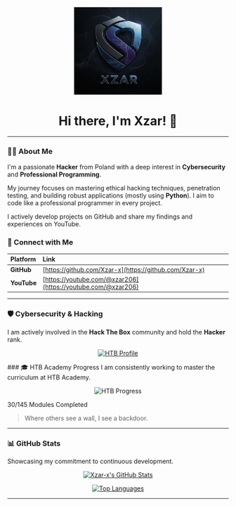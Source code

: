<div align="center">
  <img src="https://raw.githubusercontent.com/Xzar-x/images/main/logo.png" alt="Logo Xzar" width="200">
  <h1>Hi there, I'm Xzar! 👋</h1>
</div>

---

### 🧑‍💻 About Me

I'm a passionate **Hacker** from Poland with a deep interest in **Cybersecurity** and **Professional Programming**.

My journey focuses on mastering ethical hacking techniques, penetration testing, and building robust applications (mostly using **Python**). I aim to code like a professional programmer in every project.

I actively develop projects on GitHub and share my findings and experiences on YouTube.

### 🔗 Connect with Me

| Platform | Link |
| :--- | :--- |
| **GitHub** | [https://github.com/Xzar-x](https://github.com/Xzar-x) |
| **YouTube** | [https://youtube.com/@xzar206](https://youtube.com/@xzar206) |

---

### 🛡️ Cybersecurity & Hacking

I am actively involved in the **Hack The Box** community and hold the **Hacker** rank.

<div align="center">
  
  [![HTB Profile](https://img.shields.io/badge/HackTheBox-Hacker-blue?style=for-the-badge&logo=hackthebox&logoColor=white)](https://app.hackthebox.com/profile/1148597)
  
</div>
### 🎓 HTB Academy Progress
I am consistently working to master the curriculum at HTB Academy.

<div align="center">

  ![HTB Progress](https://img.shields.io/badge/HTB%20Modules-30%2F145%20(21%25)-00BFFF?style=for-the-badge)

</div>

30/145 Modules Completed

>Where others see a wall, I see a backdoor.
>
---

### 📊 GitHub Stats

Showcasing my commitment to continuous development.

<div align="center">
  
  [![Xzar-x's GitHub Stats](https://github-readme-stats.vercel.app/api?username=Xzar-x&show_icons=true&theme=dark&hide_border=true&count_private=true&title_color=00BFFF&icon_color=00BFFF&text_color=CCCCCC)](https://github.com/Xzar-x)
  
  [![Top Languages](https://github-readme-stats.vercel.app/api/top-langs/?username=Xzar-x&layout=compact&theme=dark&hide_border=true&langs_count=5&title_color=00BFFF&text_color=CCCCCC)](https://github.com/Xzar-x)
  
</div>

---
